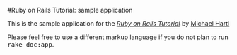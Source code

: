 #Ruby on Rails Tutorial: sample application

This is the sample application for
the [*Ruby on Rails Tutorial*](http://railstutorail.org/)
by [Michael Hartl](http://michaelhartl.com/)

Please feel free to use a different markup language if you do not plan to run
<tt>rake doc:app</tt>.
